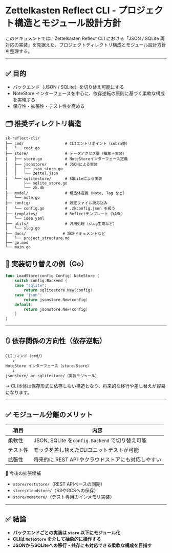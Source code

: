# Zettelkasten Reflect CLI - プロジェクト構造とモジュール設計方針

このドキュメントでは、Zettelkasten Reflect CLI における「JSON / SQLite 両対応の実装」を見据えた、プロジェクトディレクトリ構成とモジュール設計方針を整理する。

---

## ✅ 目的

- バックエンド（JSON / SQLite）を切り替え可能にする
- NoteStore インターフェースを中心に、依存逆転の原則に基づく柔軟な構成を実現する
- 保守性・拡張性・テスト性を高める

## 🗂️ 推奨ディレクトリ構造

```plaintext
zk-reflect-cli/
├── cmd/                  # CLIエントリポイント（cobra等）
│   └── root.go
├── store/                # データアクセス層（抽象＋実装）
│   ├── store.go          # NoteStoreインターフェース定義
│   ├── jsonstore/        # JSONによる実装
│   │   ├── json_store.go
│   │   └── zettel.json
│   └── sqlitestore/      # SQLiteによる実装
│       ├── sqlite_store.go
│       └── zk.db
├── model/                # 構造体定義（Note, Tag など）
│   └── note.go
├── config/               # 設定ファイル読み込み
│   └── config.go         # .zkconfig.json を扱う
├── templates/            # Reflectテンプレート（YAML）
│   └── idea.yaml
├── utils/                # 汎用処理（slug生成など）
│   └── slug.go
├── docs/                # 設計ドキュメントなど
│   └── project_structure.md
├── go.mod
└── main.go
```

## 🔁 実装切り替えの例（Go）
```go
func LoadStore(config Config) NoteStore {
    switch config.Backend {
    case "sqlite":
        return sqlitestore.New(config)
    case "json":
        return jsonstore.New(config)
    default:
        return jsonstore.New(config)
    }
}
```

---

## 🔃 依存関係の方向性（依存逆転）

```plaintext
CLIコマンド（cmd/）
   ↓
NoteStore インターフェース（store.Store）
   ↓
jsonstore/ or sqlitestore/（実装モジュール）
```

→ CLI本体は保存形式に依存しない構造となり、将来的な移行や差し替えが容易になります。

---

## ✅ モジュール分離のメリット
|項目|内容|
|--|--|
|柔軟性|JSON, SQLite を`config.Backend` で切り替え可能|
|テスト性|モックを差し替えたCLIユニットテストが可能|
|拡張性|将来的に REST API やクラウドストアにも対応しやすい|


📌 今後の拡張候補

- `store/reststore/`（REST APIベースの同期）
- `store/cloudstore/`（S3やGCSへの保存）
- `store/memstore/`（テスト専用のインメモリ実装）

---

## ✅ 結論

- **バックエンドごとの実装は `store` 以下にモジュール化**
- **CLIは `NoteStore` を介して抽象的に操作する**
- **JSONからSQLiteへの移行・共存にも対応できる柔軟な構成を目指す**
